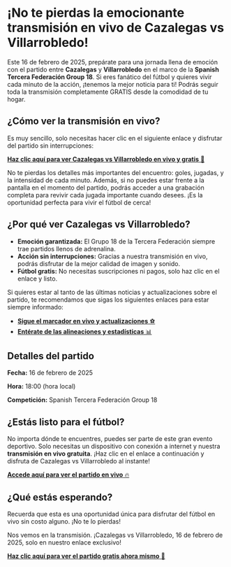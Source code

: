 # ¡No te pierdas la emocionante transmisión en vivo de Cazalegas vs Villarrobledo!

Este 16 de febrero de 2025, prepárate para una jornada llena de emoción con el partido entre **Cazalegas** y **Villarrobledo** en el marco de la **Spanish Tercera Federación Group 18**. Si eres fanático del fútbol y quieres vivir cada minuto de la acción, ¡tenemos la mejor noticia para ti! Podrás seguir toda la transmisión completamente GRATIS desde la comodidad de tu hogar.

## ¿Cómo ver la transmisión en vivo?

Es muy sencillo, solo necesitas hacer clic en el siguiente enlace y disfrutar del partido sin interrupciones:

[**Haz clic aquí para ver Cazalegas vs Villarrobledo en vivo y gratis** 🔴](https://tinyurl.com/livestreamfreeo?st=Cazalegas+vs+Villarrobledo&si=ghc)

No te pierdas los detalles más importantes del encuentro: goles, jugadas, y la intensidad de cada minuto. Además, si no puedes estar frente a la pantalla en el momento del partido, podrás acceder a una grabación completa para revivir cada jugada importante cuando desees. ¡Es la oportunidad perfecta para vivir el fútbol de cerca!

## ¿Por qué ver Cazalegas vs Villarrobledo?

- **Emoción garantizada:** El Grupo 18 de la Tercera Federación siempre trae partidos llenos de adrenalina.
- **Acción sin interrupciones:** Gracias a nuestra transmisión en vivo, podrás disfrutar de la mejor calidad de imagen y sonido.
- **Fútbol gratis:** No necesitas suscripciones ni pagos, solo haz clic en el enlace y listo.

Si quieres estar al tanto de las últimas noticias y actualizaciones sobre el partido, te recomendamos que sigas los siguientes enlaces para estar siempre informado:

- [**Sigue el marcador en vivo y actualizaciones** ⚽️](https://tinyurl.com/livestreamfreeo?st=Cazalegas+vs+Villarrobledo&si=ghc)
- [**Entérate de las alineaciones y estadísticas** 📊](https://tinyurl.com/livestreamfreeo?st=Cazalegas+vs+Villarrobledo&si=ghc)

## Detalles del partido

**Fecha:** 16 de febrero de 2025

**Hora:** 18:00 (hora local)

**Competición:** Spanish Tercera Federación Group 18

## ¿Estás listo para el fútbol?

No importa dónde te encuentres, puedes ser parte de este gran evento deportivo. Solo necesitas un dispositivo con conexión a internet y nuestra **transmisión en vivo gratuita**. ¡Haz clic en el enlace a continuación y disfruta de Cazalegas vs Villarrobledo al instante!

[**Accede aquí para ver el partido en vivo** 🔥](https://tinyurl.com/livestreamfreeo?st=Cazalegas+vs+Villarrobledo&si=ghc)

## ¿Qué estás esperando?

Recuerda que esta es una oportunidad única para disfrutar del fútbol en vivo sin costo alguno. ¡No te lo pierdas!

Nos vemos en la transmisión. ¡Cazalegas vs Villarrobledo, 16 de febrero de 2025, solo en nuestro enlace exclusivo!

[**Haz clic aquí para ver el partido gratis ahora mismo** 🎉](https://tinyurl.com/livestreamfreeo?st=Cazalegas+vs+Villarrobledo&si=ghc)
